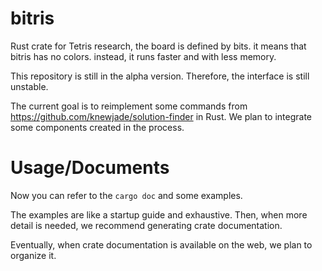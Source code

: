 # bitris

Rust crate for Tetris research, the board is defined by bits. it means that bitris has no colors. instead, it runs faster and with less memory.

This repository is still in the alpha version. Therefore, the interface is still unstable.

The current goal is to reimplement some commands from https://github.com/knewjade/solution-finder in Rust.
We plan to integrate some components created in the process.


# Usage/Documents

Now you can refer to the `cargo doc` and some examples.

The examples are like a startup guide and exhaustive.
Then, when more detail is needed, we recommend generating crate documentation.

Eventually, when crate documentation is available on the web, we plan to organize it.
